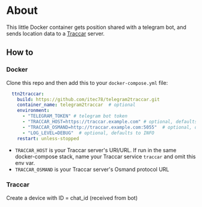 # About

This little Docker container gets position shared with a telegram bot, and sends location data to a [Traccar](https://www.traccar.org/) server.  

## How to

### Docker

Clone this repo and then add this to your `docker-compose.yml` file:

```yaml
  ttn2traccar:
    build: https://github.com/itec78/telegram2traccar.git
    container_name: telegram2traccar  # optional
    environment:
      - "TELEGRAM_TOKEN" # telegram bot token
      - "TRACCAR_HOST=https://traccar.example.com" # optional, defaults to http://traccar:8082
      - "TRACCAR_OSMAND=http://traccar.example.com:5055"  # optional, defaults to http://[TRACCAR_HOST]:5055
      - "LOG_LEVEL=DEBUG"  # optional, defaults to INFO
    restart: unless-stopped
  ```
  
  * `TRACCAR_HOST` is your Traccar server's URI/URL. If run in the same docker-compose stack, name your Traccar service `traccar` and omit this env var.
  * `TRACCAR_OSMAND` is your Traccar server's Osmand protocol URL
  



### Traccar

Create a device with ID = chat_id (received from bot)

